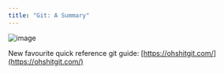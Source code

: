 ```yaml
---
title: "Git: A Summary"
---
```


![image](https://i.imgur.com/E15R61i.png)

New favourite quick reference git guide: [https://ohshitgit.com/](https://ohshitgit.com/)